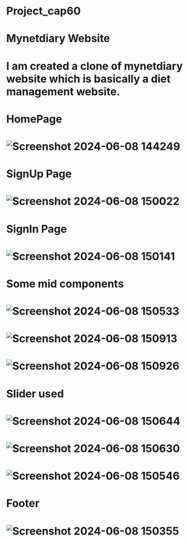 # Project_cap60

# Mynetdiary Website

# I am created a clone of mynetdiary website which is basically a diet management website.

# HomePage

# ![Screenshot 2024-06-08 144249](https://github.com/Ni-25git/Project_cap60/assets/139973898/1f2d283f-5c15-4221-92dc-be5dbf647e97)

# SignUp Page

# ![Screenshot 2024-06-08 150022](https://github.com/Ni-25git/Project_cap60/assets/139973898/49ec1eaa-3037-4597-b872-6bbe2ca253ab)

# SignIn Page

# ![Screenshot 2024-06-08 150141](https://github.com/Ni-25git/Project_cap60/assets/139973898/70b63d06-9dbe-4975-a6f5-b9a5652933da)

# Some mid components

# ![Screenshot 2024-06-08 150533](https://github.com/Ni-25git/Project_cap60/assets/139973898/759bcd7a-e1d9-4f5c-a9cb-4159d1712079)

# ![Screenshot 2024-06-08 150913](https://github.com/Ni-25git/Project_cap60/assets/139973898/ee0c3877-c0c9-4014-b8fb-3e080d9a7805)

# ![Screenshot 2024-06-08 150926](https://github.com/Ni-25git/Project_cap60/assets/139973898/f899d066-a0c1-4830-b3d6-951e9f4e7dca)

# Slider used

# ![Screenshot 2024-06-08 150644](https://github.com/Ni-25git/Project_cap60/assets/139973898/0e86a73f-2190-4029-94f5-642ca3368797)

# ![Screenshot 2024-06-08 150630](https://github.com/Ni-25git/Project_cap60/assets/139973898/fec59577-6dc2-4560-b67f-80cd9ae6a7a5)

# ![Screenshot 2024-06-08 150546](https://github.com/Ni-25git/Project_cap60/assets/139973898/1c3bef2b-fac8-4119-8c6e-4798cc8e2554)



# Footer

# ![Screenshot 2024-06-08 150355](https://github.com/Ni-25git/Project_cap60/assets/139973898/8d7201b7-7f65-432a-88dc-742b96a3f8e8)
